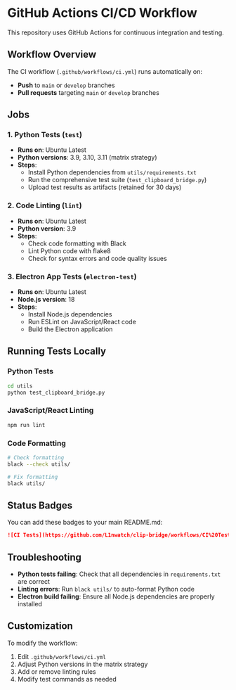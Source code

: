 # GitHub Actions CI/CD Workflow

This repository uses GitHub Actions for continuous integration and testing.

## Workflow Overview

The CI workflow (`.github/workflows/ci.yml`) runs automatically on:
- **Push** to `main` or `develop` branches
- **Pull requests** targeting `main` or `develop` branches

## Jobs

### 1. Python Tests (`test`)
- **Runs on**: Ubuntu Latest
- **Python versions**: 3.9, 3.10, 3.11 (matrix strategy)
- **Steps**:
  - Install Python dependencies from `utils/requirements.txt`
  - Run the comprehensive test suite (`test_clipboard_bridge.py`)
  - Upload test results as artifacts (retained for 30 days)

### 2. Code Linting (`lint`)
- **Runs on**: Ubuntu Latest
- **Python version**: 3.9
- **Steps**:
  - Check code formatting with Black
  - Lint Python code with flake8
  - Check for syntax errors and code quality issues

### 3. Electron App Tests (`electron-test`)
- **Runs on**: Ubuntu Latest
- **Node.js version**: 18
- **Steps**:
  - Install Node.js dependencies
  - Run ESLint on JavaScript/React code
  - Build the Electron application

## Running Tests Locally

### Python Tests
```bash
cd utils
python test_clipboard_bridge.py
```

### JavaScript/React Linting
```bash
npm run lint
```

### Code Formatting
```bash
# Check formatting
black --check utils/

# Fix formatting
black utils/
```

## Status Badges

You can add these badges to your main README.md:

```markdown
![CI Tests](https://github.com/L1nwatch/clip-bridge/workflows/CI%20Tests/badge.svg)
```

## Troubleshooting

- **Python tests failing**: Check that all dependencies in `requirements.txt` are correct
- **Linting errors**: Run `black utils/` to auto-format Python code
- **Electron build failing**: Ensure all Node.js dependencies are properly installed

## Customization

To modify the workflow:
1. Edit `.github/workflows/ci.yml`
2. Adjust Python versions in the matrix strategy
3. Add or remove linting rules
4. Modify test commands as needed
